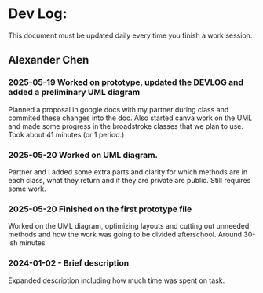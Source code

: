 # Dev Log:

This document must be updated daily every time you finish a work session.

## Alexander Chen

### 2025-05-19 Worked on prototype, updated the DEVLOG and added a preliminary UML diagram
Planned a proposal in google docs with my partner during class and commited these changes into the doc. Also started canva work on the UML and made some progress in the broadstroke classes that we plan to use. Took about 41 minutes (or 1 period.)

### 2025-05-20 Worked on UML diagram.
Partner and I added some extra parts and clarity for which methods are in each class, what they return and if they are private are public. Still requires some work.

### 2025-05-20 Finished on the first prototype file
Worked on the UML diagram, optimizing layouts and cutting out unneeded methods and how the work was going to be divided afterschool. Around 30-ish minutes

### 2024-01-02 - Brief description
Expanded description including how much time was spent on task.

